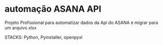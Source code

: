 # automação ASANA API
Projeto Profissional para automatizar dados da Api do ASANA e migrar para um arquivo xlsx

STACKS: Python, Pyinstaller, openpyxl


